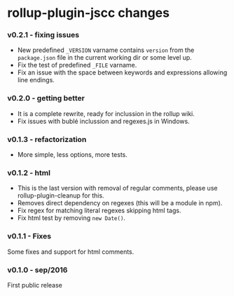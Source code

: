 # rollup-plugin-jscc changes

### v0.2.1 - fixing issues
- New predefined `_VERSION` varname contains `version` from the `package.json` file in the current working dir or some level up.
- Fix the test of predefined `_FILE` varname.
- Fix an issue with the space between keywords and expressions allowing line endings.

### v0.2.0 - getting better
- It is a complete rewrite, ready for inclussion in the rollup wiki.
- Fix issues with bublé inclussion and regexes.js in Windows.

### v0.1.3 - refactorization
- More simple, less options, more tests.

### v0.1.2 - html
- This is the last version with removal of regular comments, please use rollup-plugin-cleanup for this.
- Removes direct dependency on regexes (this will be a module in npm).
- Fix regex for matching literal regexes skipping html tags.
- Fix html test by removing `new Date()`.

### v0.1.1 - Fixes
Some fixes and support for html comments.

### v0.1.0 - sep/2016
First public release
